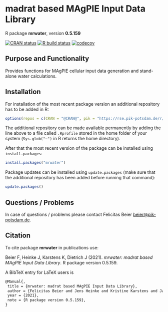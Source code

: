 # madrat based MAgPIE Input Data Library

R package **mrwater**, version **0.5.159**

[![CRAN status](https://www.r-pkg.org/badges/version/mrwater)](https://cran.r-project.org/package=mrwater)   [![R build status](https://github.com/pik-piam/mrwater/workflows/check/badge.svg)](https://github.com/pik-piam/mrwater/actions) [![codecov](https://codecov.io/gh/pik-piam/mrwater/branch/master/graph/badge.svg)](https://codecov.io/gh/pik-piam/mrwater)

## Purpose and Functionality

Provides functions for MAgPIE cellular input data generation and stand-alone water calculations.


## Installation

For installation of the most recent package version an additional repository has to be added in R:

```r
options(repos = c(CRAN = "@CRAN@", pik = "https://rse.pik-potsdam.de/r/packages"))
```
The additional repository can be made available permanently by adding the line above to a file called `.Rprofile` stored in the home folder of your system (`Sys.glob("~")` in R returns the home directory).

After that the most recent version of the package can be installed using `install.packages`:

```r 
install.packages("mrwater")
```

Package updates can be installed using `update.packages` (make sure that the additional repository has been added before running that command):

```r 
update.packages()
```

## Questions / Problems

In case of questions / problems please contact Felicitas Beier <beier@pik-potsdam.de>.

## Citation

To cite package **mrwater** in publications use:

Beier F, Heinke J, Karstens K, Dietrich J (2021). _mrwater: madrat based MAgPIE Input Data Library_. R package version 0.5.159.

A BibTeX entry for LaTeX users is

 ```latex
@Manual{,
  title = {mrwater: madrat based MAgPIE Input Data Library},
  author = {Felicitas Beier and Jens Heinke and Kristine Karstens and Jan Philipp Dietrich},
  year = {2021},
  note = {R package version 0.5.159},
}
```

